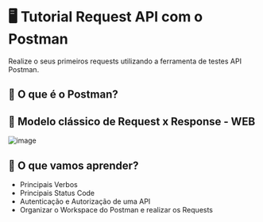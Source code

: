 # 🖥 Tutorial Request API com o Postman
Realize o seus primeiros requests utilizando a ferramenta de testes API Postman.
## 👀 O que é o Postman?
## 🔎 Modelo clássico de Request x Response - WEB
![image](https://github.com/developerbreno081/Documentacao_Request_Postman/assets/156582515/88546c97-b930-43b8-8198-08402b5550b4)
## 🤔 O que vamos aprender?
* Principais Verbos
* Principais Status Code
* Autenticação e Autorização de uma API
* Organizar o Workspace do Postman e realizar os Requests


